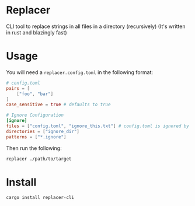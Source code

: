 # Replacer

CLI tool to replace strings in all files in a directory (recursively) (It's written in rust and blazingly fast)

# Usage

You will need a `replacer.config.toml` in the following format:
```toml
# config.toml
pairs = [
    ["foo", "bar"]
]
case_sensitive = true # defaults to true

# Ignore Configuration
[ignore]
files = ["config.toml", "ignore_this.txt"] # config.toml is ignored by default
directories = ["ignore_dir"]
patterns = ["*.ignore"]
```

Then run the following:
```sh
replacer ./path/to/target
```

# Install
```sh
cargo install replacer-cli
```
